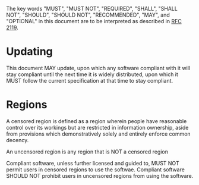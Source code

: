 The key words "MUST", "MUST NOT", "REQUIRED", "SHALL", "SHALL NOT", "SHOULD", "SHOULD NOT", "RECOMMENDED", "MAY", and "OPTIONAL" in this document are to be interpreted as described in [RFC 2119](https://datatracker.ietf.org/doc/html/rfc2119).

# Updating

This document MAY update, upon which any software compliant with it will stay compliant until the next time it is widely distributed, upon which it MUST follow the current specification at that time to stay compliant.

# Regions

A censored region is defined as a region wherein people have reasonable control over its workings but are restricted in information ownership, aside from provisions which demonstratively solely and entirely enforce common decency.

An uncensored region is any region that is NOT a censored region

Compliant software, unless further licensed and guided to, MUST NOT permit users in censored regions to use the softwae. Compliant software SHOULD NOT prohibit users in uncensored regions from using the software.